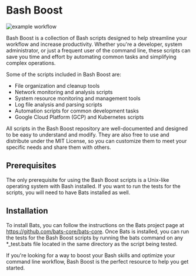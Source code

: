 # Bash Boost

![example workflow](https://github.com/korutx/bash-boost/actions/workflows/tests.yml/badge.svg)


Bash Boost is a collection of Bash scripts designed to help streamline your workflow and increase productivity. Whether you're a developer, system administrator, or just a frequent user of the command line, these scripts can save you time and effort by automating common tasks and simplifying complex operations.

Some of the scripts included in Bash Boost are:

- File organization and cleanup tools
- Network monitoring and analysis scripts
- System resource monitoring and management tools
- Log file analysis and parsing scripts
- Automation scripts for common development tasks
- Google Cloud Platform (GCP) and Kubernetes scripts

All scripts in the Bash Boost repository are well-documented and designed to be easy to understand and modify. They are also free to use and distribute under the MIT License, so you can customize them to meet your specific needs and share them with others.

## Prerequisites

The only prerequisite for using the Bash Boost scripts is a Unix-like operating system with Bash installed. If you want to run the tests for the scripts, you will need to have Bats installed as well.

## Installation

To install Bats, you can follow the instructions on the Bats project page at https://github.com/bats-core/bats-core. Once Bats is installed, you can run the tests for the Bash Boost scripts by running the bats command on any *_test.bats file located in the same directory as the script being tested.

If you're looking for a way to boost your Bash skills and optimize your command line workflow, Bash Boost is the perfect resource to help you get started.
